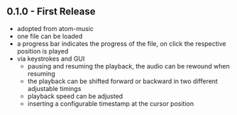 ## 0.1.0 - First Release
* adopted from atom-music
* one file can be loaded
* a progress bar indicates the progress of the file, on click the respective position is played
* via keystrokes and GUI
    - pausing and resuming the playback, the audio can be rewound when resuming
    - the playback can be shifted forward or backward in two different adjustable timings
    - playback speed can be adjusted
    - inserting a configurable timestamp at the cursor position
